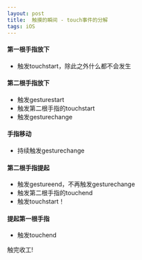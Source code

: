 ```yaml
---
layout: post
title:  触摸的瞬间 - touch事件的分解
tags: iOS
---
```

#### 第一根手指放下
- 触发touchstart，除此之外什么都不会发生

#### 第二根手指放下
- 触发gesturestart
- 触发第二根手指的touchstart
- 触发gesturechange 

#### 手指移动
- 持续触发gesturechange

#### 第二根手指提起
- 触发gestureend，不再触发gesturechange 
- 触发第二根手指的touchend 
- 触发touchstart！ 

#### 提起第一根手指
- 触发touchend 

触完收工!